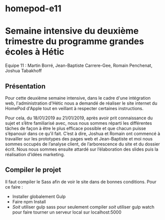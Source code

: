 # homepod-e11

# Semaine intensive du deuxième trimestre du programme grandes écoles à Hétic

Equipe 11 : Martin Borré, Jean-Baptiste Carrere-Gee, Romain Penchenat, Joshua Tabakhoff

## Présentation

Pour cette deuxième semaine intensive, dans le cadre d'une intégration web, l'administration d'Hétic nous a demandé de réaliser le site internet du HomePod d'Apple tout en veillant à  respecter certaines instructions.

Pour cela, du 18/01/2019 au 21/01/2019, après avoir prit connaissance du sujet et s’être familiarisé avec, nous nous sommes réparti les différentes tâches de façon à être le plus efficace possible et que chacun puisse s’épanouir dans ce qu’il fait. C’est à dire, Joshua et Romain ont commencé à travailler sur les prototypes des pages web et Jean-Baptiste et moi nous sommes occupés de l’analyse client, de l’arborescence du site et du dossier écrit. Nous nous sommes ensuite attardé sur l’élaboration des slides puis la réalisation d’idées marketing.

## Compiler le projet

Il faut compiler le Sass afin de voir le site dans de bonnes conditions. Pour ce faire :

- Installer globalement Gulp
- Faire npm Install
- *Soit* utiliser gulp sass pour seulement compiler *soit* utiliser gulp watch pour faire tourner un serveur local sur localhost:5000
